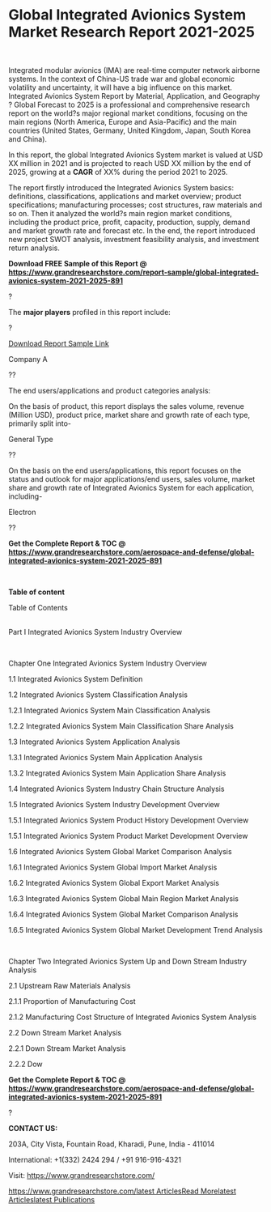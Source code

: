 <h1>Global Integrated Avionics System Market Research Report 2021-2025</h1><br/><p>Integrated modular avionics (IMA) are real-time computer network airborne systems. In the context of China-US trade war and global economic volatility and uncertainty, it will have a big influence on this market. Integrated Avionics System Report by Material, Application, and Geography ? Global Forecast to 2025 is a professional and comprehensive research report on the world?s major regional market conditions, focusing on the main regions (North America, Europe and Asia-Pacific) and the main countries (United States, Germany, United Kingdom, Japan, South Korea and China).</p>
 
 
 
 <p>In this report, the global Integrated Avionics System market is valued at USD XX million in 2021 and is projected to reach USD XX million by the end of 2025, growing at a <strong>CAGR</strong> of XX% during the period 2021 to 2025.</p>
 
 
 
 <p>The report firstly introduced the Integrated Avionics System basics: definitions, classifications, applications and market overview; product specifications; manufacturing processes; cost structures, raw materials and so on. Then it analyzed the world?s main region market conditions, including the product price, profit, capacity, production, supply, demand and market growth rate and forecast etc. In the end, the report introduced new project SWOT analysis, investment feasibility analysis, and investment return analysis.</p>
 
 
 
 <div><b>Download FREE Sample of this Report @ <a href="https://www.grandresearchstore.com/report-sample/global-integrated-avionics-system-2021-2025-891">https://www.grandresearchstore.com/report-sample/global-integrated-avionics-system-2021-2025-891</a></b></div>
 
 
 
 <p>? </p>
 
 
 
 <p>The <strong>major players</strong> profiled in this report include:</p>
 
 
 
 <p>? </p>
 
 
 
 <p><a href="https://www.grandresearchstore.com/mr-admin/report-sample/global-integrated-avionics-system-2021-2025-891">Download Report Sample Link</a></p>
 
 
 
 <p>Company A</p>
 
 
 
 <p>??</p>
 
 
 
 <p>The end users/applications and product categories analysis:</p>
 
 
 
 <p>On the basis of product, this report displays the sales volume, revenue (Million USD), product price, market share and growth rate of each type, primarily split into-</p>
 
 
 
 <p>General Type</p>
 
 
 
 <p>??</p>
 
 
 
 <p>On the basis on the end users/applications, this report focuses on the status and outlook for major applications/end users, sales volume, market share and growth rate of Integrated Avionics System for each application, including-</p>
 
 
 
 <p>Electron</p>
 
 
 
 <p>??</p>
 
 
 
 <div><b>Get the Complete Report & TOC @ <a href="https://www.grandresearchstore.com/aerospace-and-defense/global-integrated-avionics-system-2021-2025-891">https://www.grandresearchstore.com/aerospace-and-defense/global-integrated-avionics-system-2021-2025-891</a></b></div>
 
 
 
 <p><br />
 
 <b>Table of content</b></p>
 
 
 
 <p>Table of Contents<br />
 
 <br />
 
 Part I Integrated Avionics System Industry Overview<br />
 
 <br />
 
 Chapter One Integrated Avionics System Industry Overview<br />
 
 1.1 Integrated Avionics System Definition<br />
 
 1.2 Integrated Avionics System Classification Analysis<br />
 
 1.2.1 Integrated Avionics System Main Classification Analysis<br />
 
 1.2.2 Integrated Avionics System Main Classification Share Analysis<br />
 
 1.3 Integrated Avionics System Application Analysis<br />
 
 1.3.1 Integrated Avionics System Main Application Analysis<br />
 
 1.3.2 Integrated Avionics System Main Application Share Analysis<br />
 
 1.4 Integrated Avionics System Industry Chain Structure Analysis<br />
 
 1.5 Integrated Avionics System Industry Development Overview<br />
 
 1.5.1 Integrated Avionics System Product History Development Overview<br />
 
 1.5.1 Integrated Avionics System Product Market Development Overview<br />
 
 1.6 Integrated Avionics System Global Market Comparison Analysis<br />
 
 1.6.1 Integrated Avionics System Global Import Market Analysis<br />
 
 1.6.2 Integrated Avionics System Global Export Market Analysis<br />
 
 1.6.3 Integrated Avionics System Global Main Region Market Analysis<br />
 
 1.6.4 Integrated Avionics System Global Market Comparison Analysis<br />
 
 1.6.5 Integrated Avionics System Global Market Development Trend Analysis<br />
 
 <br />
 
 Chapter Two Integrated Avionics System Up and Down Stream Industry Analysis<br />
 
 2.1 Upstream Raw Materials Analysis<br />
 
 2.1.1 Proportion of Manufacturing Cost<br />
 
 2.1.2 Manufacturing Cost Structure of Integrated Avionics System Analysis<br />
 
 2.2 Down Stream Market Analysis<br />
 
 2.2.1 Down Stream Market Analysis<br />
 
 2.2.2 Dow</p>
 
 
 
 <div><b>Get the Complete Report & TOC @ <a href="https://www.grandresearchstore.com/aerospace-and-defense/global-integrated-avionics-system-2021-2025-891">https://www.grandresearchstore.com/aerospace-and-defense/global-integrated-avionics-system-2021-2025-891</a></b></div>
 
 
 
 <p>? </p>
 
 
 
 <p><b>CONTACT US:</b><br />
 
 203A, City Vista, Fountain Road, Kharadi, Pune, India - 411014<br />
 
 International: +1(332) 2424 294 / +91 916-916-4321<br />
 
 Visit: <a href="https://www.grandresearchstore.com/">https://www.grandresearchstore.com/</a><br />
 
 <a href="https://gyeongbokgung.com">https://www.grandresearchstore.com/</a><a href="https://hallyeomaritime.com">latest Articles</a><a href="https://jingwansa.com">Read More</a><a href="https://nguoiviet.jp/">latest Articles</a><a href="https://www.intelmarketresearch.com/">latest Publications</a></p>